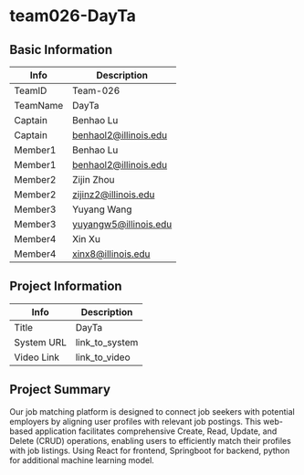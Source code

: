 # team026-DayTa

## Basic Information

|   Info      |        Description     |
| ----------- | ---------------------- |
| TeamID      |        Team-026        |
| TeamName    |         DayTa          |
| Captain     |         Benhao Lu               |
| Captain     |         benhaol2@illinois.edu               |
| Member1     |           Benhao Lu             |
| Member1     |           benhaol2@illinois.edu             |
| Member2     |                Zijin Zhou        |
| Member2     |            zijinz2@illinois.edu            |
| Member3     |         Yuyang Wang               |
| Member3     |             yuyangw5@illinois.edu           |
| Member4     |         Xin Xu            |
| Member4     |             xinx8@illinois.edu           |

## Project Information

|   Info      |        Description     |
| ----------- | ---------------------- |
|  Title      |       DayTa     |
| System URL  |      link_to_system    |
| Video Link  |      link_to_video     |

## Project Summary

Our job matching platform is designed to connect job seekers with potential employers by aligning user profiles with relevant job postings. This web-based application facilitates comprehensive Create, Read, Update, and Delete (CRUD) operations, enabling users to efficiently match their profiles with job listings. Using React for frontend, Springboot for backend, python for additional machine learning model.
